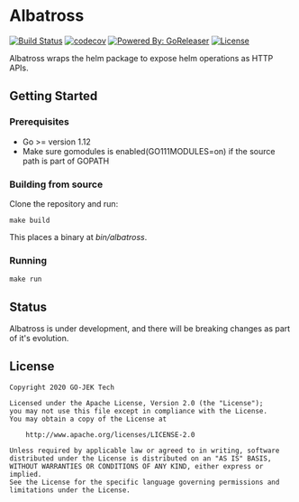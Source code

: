 # Albatross

[![Build Status](https://travis-ci.org/gojekfarm/albatross.svg?branch=master)](https://travis-ci.org/gojekfarm/albatross)
[![codecov](https://codecov.io/gh/gojekfarm/albatross/branch/master/graph/badge.svg)](https://codecov.io/gh/gojekfarm/albatross)
[![Powered By: GoReleaser](https://img.shields.io/badge/powered%20by-goreleaser-green.svg)](https://github.com/goreleaser)
[![License](https://img.shields.io/badge/License-Apache%202.0-blue.svg)](https://opensource.org/licenses/Apache-2.0)


Albatross wraps the helm package to expose helm operations as HTTP APIs.

## Getting Started

### Prerequisites
* Go >= version 1.12
* Make sure gomodules is enabled(GO111MODULES=on) if the source path is part of GOPATH

### Building from source
Clone the repository and run:
```
make build
```
This places a binary at *bin/albatross*.

### Running
```
make run
```

## Status

Albatross is under development, and there will be breaking changes as part of it's evolution.

## License

```
Copyright 2020 GO-JEK Tech

Licensed under the Apache License, Version 2.0 (the "License");
you may not use this file except in compliance with the License.
You may obtain a copy of the License at

	http://www.apache.org/licenses/LICENSE-2.0

Unless required by applicable law or agreed to in writing, software
distributed under the License is distributed on an "AS IS" BASIS,
WITHOUT WARRANTIES OR CONDITIONS OF ANY KIND, either express or implied.
See the License for the specific language governing permissions and
limitations under the License.
```


